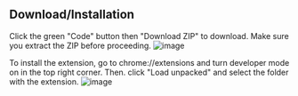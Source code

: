 ## Download/Installation
Click the green "Code" button then "Download ZIP" to download. Make sure you extract the ZIP before proceeding.
![image](https://github.com/user-attachments/assets/b2f29210-d2ee-4cfc-b8d8-5225a83b5cbb)

To install the extension, go to chrome://extensions and turn developer mode on in the top right corner. Then. click "Load unpacked" and select the folder with the extension.
![image](https://github.com/user-attachments/assets/e4378cfa-9220-4187-8c51-76f0ddda1995)
